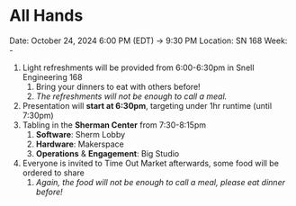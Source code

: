 # All Hands

Date: October 24, 2024 6:00 PM (EDT) → 9:30 PM
Location: SN 168
Week: -

1. Light refreshments will be provided from 6:00-6:30pm in Snell Engineering 168
    1. Bring your dinners to eat with others before! 
    2. *The refreshments will not be enough to call a meal.*
2. Presentation will **start at 6:30pm**, targeting under 1hr runtime (until 7:30pm)
3. Tabling in the **Sherman Center** from 7:30-8:15pm
    1. **Software**: Sherm Lobby
    2. **Hardware**: Makerspace
    3. **Operations** & **Engagement**: Big Studio
4. Everyone is invited to Time Out Market afterwards, some food will be ordered to share
    1. *Again, the food will not be enough to call a meal, please eat dinner before!*